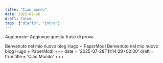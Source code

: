 ```yaml
---
title: "Ciao mondo"
date: 2025-07-28
draft: false
tags: ["diario", "intro"]
---
```


Aggiornato! Aggiungo questa frase di prova.

Benvenuto nel mio nuovo blog Hugo + PaperMod!
Benvenuto nel mio nuovo blog Hugo + PaperMod!
+++
date = '2025-07-28T11:14:29+02:00'
draft = true
title = 'Ciao Mondo'
+++

